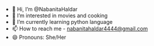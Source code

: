 - 👋 Hi, I’m @NabanitaHaldar
- 👀 I’m interested in movies and cooking
- 🌱 I’m currently learning python language
- 📫 How to reach me - nabanitahaldar4444@gmail.com
- 😄 Pronouns: She/Her

<!---
NabanitaHaldar/NabanitaHaldar is a ✨ special ✨ repository because its `README.md` (this file) appears on your GitHub profile.
You can click the Preview link to take a look at your changes.
--->
